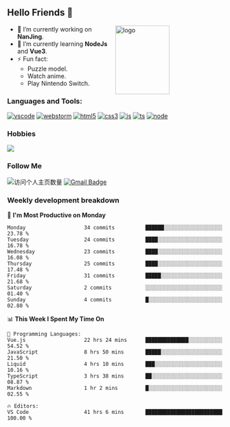 ## Hello Friends 👋

<img src="https://github-readme-stats.vercel.app/api?username=Eugeniocode&show_icons=true&theme=vue" alt="logo" height="160" align="right" width="50%" />

- 🔭 I’m currently working on **NanJing**.
- 🌱 I’m currently learning **NodeJs** and **Vue3**.
- ⚡ Fun fact: 
  - Puzzle model.
  - Watch anime.
  - Play Nintendo Switch.



### Languages and Tools:

[![vscode](https://img.shields.io/badge/Visual%20Studio%20Code-blue?style=flat-square&logo=visualstudiocode&logoColor=ffffff)]()
[![webstorm](https://img.shields.io/badge/webstorm-528DD7?style=flat-square&logo=webstorm&logoColor=#ffffff)]()
[![html5](https://img.shields.io/badge/-HTML5-F16528?style=flat-square&logo=html5&logoColor=ffffff)]()
[![css3](https://img.shields.io/badge/-CSS3-3699D5?style=flat-square&logo=css3&logoColor=ffffff)]()
[![js](https://img.shields.io/badge/-Javascript-F0DA50?style=flat-square&logo=javascript&logoColor=ffffff)]()
[![ts](https://img.shields.io/badge/-Typescript-083061?style=flat-square&logo=typescript&logoColor=ffffff)]()
[![node](https://img.shields.io/badge/-Node.js-80BD00?style=flat-square&logo=nodedotjs&logoColor=ffffff)]()


### Hobbies

![](https://img.shields.io/badge/-Nintendo%20Switch-e60012?style=flat-square&logo=nintendo%20switch&logoColor=ffffff)

### Follow Me
![访问个人主页数量](https://komarev.com/ghpvc/?username=Eugeniocode&color=blue)
[![Gmail Badge](https://img.shields.io/badge/mail-eugeniocode@yeah.net-blue?style=flat&logo=Gmail&logoColor=white&link=mailto:eugeniocode@yeah.net)](mailto:eugeniocode@yeah.net)


### Weekly development breakdown
<!--START_SECTION:waka-->
📅 **I'm Most Productive on Monday** 

```text
Monday                   34 commits          ██████░░░░░░░░░░░░░░░░░░░   23.78 % 
Tuesday                  24 commits          ████░░░░░░░░░░░░░░░░░░░░░   16.78 % 
Wednesday                23 commits          ████░░░░░░░░░░░░░░░░░░░░░   16.08 % 
Thursday                 25 commits          ████░░░░░░░░░░░░░░░░░░░░░   17.48 % 
Friday                   31 commits          █████░░░░░░░░░░░░░░░░░░░░   21.68 % 
Saturday                 2 commits           ░░░░░░░░░░░░░░░░░░░░░░░░░   01.40 % 
Sunday                   4 commits           █░░░░░░░░░░░░░░░░░░░░░░░░   02.80 % 
```


📊 **This Week I Spent My Time On** 

```text
💬 Programming Languages: 
Vue.js                   22 hrs 24 mins      ██████████████░░░░░░░░░░░   54.52 % 
JavaScript               8 hrs 50 mins       █████░░░░░░░░░░░░░░░░░░░░   21.50 % 
Liquid                   4 hrs 10 mins       ███░░░░░░░░░░░░░░░░░░░░░░   10.16 % 
TypeScript               3 hrs 38 mins       ██░░░░░░░░░░░░░░░░░░░░░░░   08.87 % 
Markdown                 1 hr 2 mins         █░░░░░░░░░░░░░░░░░░░░░░░░   02.55 % 

🔥 Editors: 
VS Code                  41 hrs 6 mins       █████████████████████████   100.00 % 
```


<!--END_SECTION:waka-->

